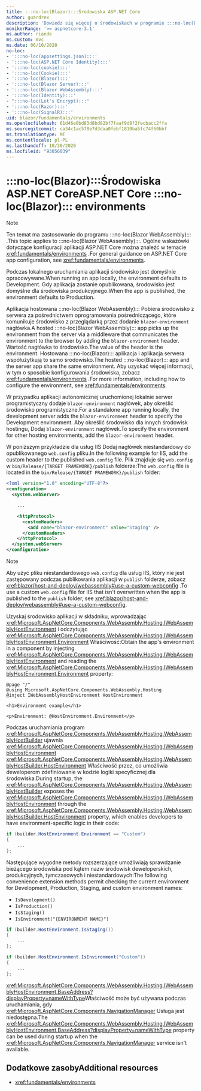 ```yaml
---
title: :::no-loc(Blazor):::Środowiska ASP.NET Core
author: guardrex
description: 'Dowiedz się więcej o środowiskach w programie :::no-loc(Blazor)::: , w tym o sposobie ustawiania środowiska :::no-loc(Blazor WebAssembly)::: aplikacji.'
monikerRange: '>= aspnetcore-3.1'
ms.author: riande
ms.custom: mvc
ms.date: 06/10/2020
no-loc:
- ':::no-loc(appsettings.json):::'
- ':::no-loc(ASP.NET Core Identity):::'
- ':::no-loc(cookie):::'
- ':::no-loc(Cookie):::'
- ':::no-loc(Blazor):::'
- ':::no-loc(Blazor Server):::'
- ':::no-loc(Blazor WebAssembly):::'
- ':::no-loc(Identity):::'
- ":::no-loc(Let's Encrypt):::"
- ':::no-loc(Razor):::'
- ':::no-loc(SignalR):::'
uid: blazor/fundamentals/environments
ms.openlocfilehash: 61d46e0bd83d8bd82bf7faaf9d8f2fecbacc2ffa
ms.sourcegitcommit: ca34c1ac578e7d3daa0febf1810ba5fc74f60bbf
ms.translationtype: MT
ms.contentlocale: pl-PL
ms.lasthandoff: 10/30/2020
ms.locfileid: "93056039"
---
```

# <a name="aspnet-core-no-locblazor-environments"></a><span data-ttu-id="00fa8-103">:::no-loc(Blazor):::Środowiska ASP.NET Core</span><span class="sxs-lookup"><span data-stu-id="00fa8-103">ASP.NET Core :::no-loc(Blazor)::: environments</span></span>

> [!NOTE]
> <span data-ttu-id="00fa8-104">Ten temat ma zastosowanie do programu :::no-loc(Blazor WebAssembly)::: .</span><span class="sxs-lookup"><span data-stu-id="00fa8-104">This topic applies to :::no-loc(Blazor WebAssembly):::.</span></span> <span data-ttu-id="00fa8-105">Ogólne wskazówki dotyczące konfiguracji aplikacji ASP.NET Core można znaleźć w temacie <xref:fundamentals/environments> .</span><span class="sxs-lookup"><span data-stu-id="00fa8-105">For general guidance on ASP.NET Core app configuration, see <xref:fundamentals/environments>.</span></span>

<span data-ttu-id="00fa8-106">Podczas lokalnego uruchamiania aplikacji środowisko jest domyślnie opracowywane.</span><span class="sxs-lookup"><span data-stu-id="00fa8-106">When running an app locally, the environment defaults to Development.</span></span> <span data-ttu-id="00fa8-107">Gdy aplikacja zostanie opublikowana, środowisko jest domyślne dla środowiska produkcyjnego.</span><span class="sxs-lookup"><span data-stu-id="00fa8-107">When the app is published, the environment defaults to Production.</span></span>

<span data-ttu-id="00fa8-108">Aplikacja hostowana :::no-loc(Blazor WebAssembly)::: Pobiera środowisko z serwera za pośrednictwem oprogramowania pośredniczącego, które komunikuje środowisko z przeglądarką przez dodanie `blazor-environment` nagłówka.</span><span class="sxs-lookup"><span data-stu-id="00fa8-108">A hosted :::no-loc(Blazor WebAssembly)::: app picks up the environment from the server via a middleware that communicates the environment to the browser by adding the `blazor-environment` header.</span></span> <span data-ttu-id="00fa8-109">Wartość nagłówka to środowisko.</span><span class="sxs-lookup"><span data-stu-id="00fa8-109">The value of the header is the environment.</span></span> <span data-ttu-id="00fa8-110">Hostowana :::no-loc(Blazor)::: aplikacja i aplikacja serwera współużytkują to samo środowisko.</span><span class="sxs-lookup"><span data-stu-id="00fa8-110">The hosted :::no-loc(Blazor)::: app and the server app share the same environment.</span></span> <span data-ttu-id="00fa8-111">Aby uzyskać więcej informacji, w tym o sposobie konfigurowania środowiska, zobacz <xref:fundamentals/environments> .</span><span class="sxs-lookup"><span data-stu-id="00fa8-111">For more information, including how to configure the environment, see <xref:fundamentals/environments>.</span></span>

<span data-ttu-id="00fa8-112">W przypadku aplikacji autonomicznej uruchomionej lokalnie serwer programistyczny dodaje `blazor-environment` nagłówek, aby określić środowisko programistyczne.</span><span class="sxs-lookup"><span data-stu-id="00fa8-112">For a standalone app running locally, the development server adds the `blazor-environment` header to specify the Development environment.</span></span> <span data-ttu-id="00fa8-113">Aby określić środowisko dla innych środowisk hostingu, Dodaj `blazor-environment` nagłówek.</span><span class="sxs-lookup"><span data-stu-id="00fa8-113">To specify the environment for other hosting environments, add the `blazor-environment` header.</span></span>

<span data-ttu-id="00fa8-114">W poniższym przykładzie dla usług IIS Dodaj nagłówek niestandardowy do opublikowanego `web.config` pliku.</span><span class="sxs-lookup"><span data-stu-id="00fa8-114">In the following example for IIS, add the custom header to the published `web.config` file.</span></span> <span data-ttu-id="00fa8-115">Plik znajduje się `web.config` w `bin/Release/{TARGET FRAMEWORK}/publish` folderze:</span><span class="sxs-lookup"><span data-stu-id="00fa8-115">The `web.config` file is located in the `bin/Release/{TARGET FRAMEWORK}/publish` folder:</span></span>

```xml
<?xml version="1.0" encoding="UTF-8"?>
<configuration>
  <system.webServer>

    ...

    <httpProtocol>
      <customHeaders>
        <add name="blazor-environment" value="Staging" />
      </customHeaders>
    </httpProtocol>
  </system.webServer>
</configuration>
```

> [!NOTE]
> <span data-ttu-id="00fa8-116">Aby użyć pliku niestandardowego `web.config` dla usług IIS, który nie jest zastępowany podczas publikowania aplikacji w `publish` folderze, zobacz <xref:blazor/host-and-deploy/webassembly#use-a-custom-webconfig> .</span><span class="sxs-lookup"><span data-stu-id="00fa8-116">To use a custom `web.config` file for IIS that isn't overwritten when the app is published to the `publish` folder, see <xref:blazor/host-and-deploy/webassembly#use-a-custom-webconfig>.</span></span>

<span data-ttu-id="00fa8-117">Uzyskaj środowisko aplikacji w składniku, wprowadzając <xref:Microsoft.AspNetCore.Components.WebAssembly.Hosting.IWebAssemblyHostEnvironment> i odczytując <xref:Microsoft.AspNetCore.Components.WebAssembly.Hosting.IWebAssemblyHostEnvironment.Environment> Właściwość:</span><span class="sxs-lookup"><span data-stu-id="00fa8-117">Obtain the app's environment in a component by injecting <xref:Microsoft.AspNetCore.Components.WebAssembly.Hosting.IWebAssemblyHostEnvironment> and reading the <xref:Microsoft.AspNetCore.Components.WebAssembly.Hosting.IWebAssemblyHostEnvironment.Environment> property:</span></span>

```razor
@page "/"
@using Microsoft.AspNetCore.Components.WebAssembly.Hosting
@inject IWebAssemblyHostEnvironment HostEnvironment

<h1>Environment example</h1>

<p>Environment: @HostEnvironment.Environment</p>
```

<span data-ttu-id="00fa8-118">Podczas uruchamiania program <xref:Microsoft.AspNetCore.Components.WebAssembly.Hosting.WebAssemblyHostBuilder> ujawnia <xref:Microsoft.AspNetCore.Components.WebAssembly.Hosting.IWebAssemblyHostEnvironment> <xref:Microsoft.AspNetCore.Components.WebAssembly.Hosting.WebAssemblyHostBuilder.HostEnvironment> Właściwość przez, co umożliwia deweloperom zdefiniowanie w kodzie logiki specyficznej dla środowiska:</span><span class="sxs-lookup"><span data-stu-id="00fa8-118">During startup, the <xref:Microsoft.AspNetCore.Components.WebAssembly.Hosting.WebAssemblyHostBuilder> exposes the <xref:Microsoft.AspNetCore.Components.WebAssembly.Hosting.IWebAssemblyHostEnvironment> through the <xref:Microsoft.AspNetCore.Components.WebAssembly.Hosting.WebAssemblyHostBuilder.HostEnvironment> property, which enables developers to have environment-specific logic in their code:</span></span>

```csharp
if (builder.HostEnvironment.Environment == "Custom")
{
    ...
};
```

<span data-ttu-id="00fa8-119">Następujące wygodne metody rozszerzające umożliwiają sprawdzanie bieżącego środowiska pod kątem nazw środowisk deweloperskich, produkcyjnych, tymczasowych i niestandardowych:</span><span class="sxs-lookup"><span data-stu-id="00fa8-119">The following convenience extension methods permit checking the current environment for Development, Production, Staging, and custom environment names:</span></span>

* `IsDevelopment()`
* `IsProduction()`
* `IsStaging()`
* `IsEnvironment("{ENVIRONMENT NAME}")`

```csharp
if (builder.HostEnvironment.IsStaging())
{
    ...
};

if (builder.HostEnvironment.IsEnvironment("Custom"))
{
    ...
};
```

<span data-ttu-id="00fa8-120"><xref:Microsoft.AspNetCore.Components.WebAssembly.Hosting.IWebAssemblyHostEnvironment.BaseAddress?displayProperty=nameWithType>Właściwość może być używana podczas uruchamiania, gdy <xref:Microsoft.AspNetCore.Components.NavigationManager> Usługa jest niedostępna.</span><span class="sxs-lookup"><span data-stu-id="00fa8-120">The <xref:Microsoft.AspNetCore.Components.WebAssembly.Hosting.IWebAssemblyHostEnvironment.BaseAddress?displayProperty=nameWithType> property can be used during startup when the <xref:Microsoft.AspNetCore.Components.NavigationManager> service isn't available.</span></span>

## <a name="additional-resources"></a><span data-ttu-id="00fa8-121">Dodatkowe zasoby</span><span class="sxs-lookup"><span data-stu-id="00fa8-121">Additional resources</span></span>

* <xref:fundamentals/environments>
